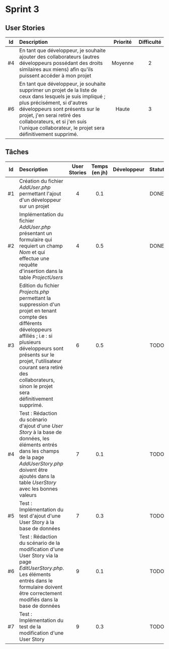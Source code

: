 # Sprint 3

## User Stories

| Id    | Description | Priorité | Difficulté |
| :---: | :---------- | :------: | :--------: |
| #4  | En tant que développeur, je souhaite ajouter des collaborateurs (autres développeurs possédant des droits similaires aux miens) afin qu'ils puissent accéder à mon projet | Moyenne | 2 |
| #6  | En tant que développeur, je souhaite supprimer un projet de la liste de ceux dans lesquels je suis impliqué ; plus précisément, si d'autres développeurs sont présents sur le projet, j'en serai retiré des collaborateurs, et si j'en suis l'unique collaborateur, le projet sera définitivement supprimé. | Haute | 3 |

## Tâches

| Id    | Description | User Stories | Temps (en jh) | Développeur | Statut |
| :---: | :---------- | :----------: | :-----------: | :---------: | :----: |
| #1    | Création du fichier *AddUser.php* permettant l'ajout d'un développeur sur un projet | 4 | 0.1 |  | DONE |
| #2    | Implémentation du fichier *AddUser.php* présentant un formulaire qui requiert un champ *Nom* et qui effectue une requête d'insertion dans la table *ProjectUsers* | 4 | 0.5 |  | DONE |
| #3    | Edition du fichier *Projects.php* permettant la suppression d'un projet en tenant compte des différents développeurs affiliés ; i.e : si plusieurs développeurs sont présents sur le projet, l'utilisateur courant sera retiré des collaborateurs, sinon le projet sera définitivement supprimé. | 6 | 0.5 |  | TODO |
| #4   | Test : Rédaction du scénario d'ajout d'une *User Story* à la base de données, les éléments entrés dans les champs de la page *AddUserStory.php* doivent être ajoutés dans la table *UserStory* avec les bonnes valeurs | 7 | 0.1 | | TODO |
| #5   | Test : Implémentation du test d'ajout d'une User Story à la base de données | 7 | 0.3 | | TODO |
| #6   | Test : Rédaction du scénario de la modification d'une User Story via la page *EditUserStory.php*. Les éléments entrés dans le formulaire doivent être correctement modifiés dans la base de données | 9 | 0.1 | | TODO |
| #7   | Test : Implémentation du test de la modification d'une User Story | 9 | 0.3 | | TODO |
